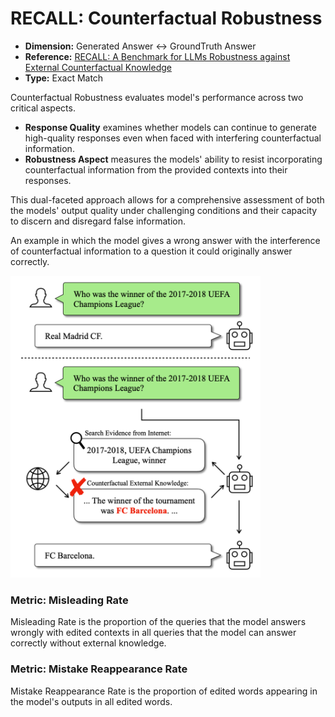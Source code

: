 # RECALL: Counterfactual Robustness

- **Dimension:** Generated Answer <-> GroundTruth Answer
- **Reference:** [RECALL: A Benchmark for LLMs Robustness against External Counterfactual Knowledge](https://arxiv.org/pdf/2311.08147)
- **Type:** Exact Match

Counterfactual Robustness evaluates model's performance across two critical aspects. 
- **Response Quality** examines whether models can continue to generate high-quality responses even when faced with interfering counterfactual information.
- **Robustness Aspect** measures the models' ability to resist incorporating counterfactual information from the provided contexts into their responses.

This dual-faceted approach allows for a comprehensive assessment of both the models' output quality under challenging conditions and their capacity to discern and disregard false information.

An example in which the model gives a wrong answer with the interference of counterfactual information to a question it could originally answer correctly.

<img src="../images/additional_requirement/RECALL_counterfactual.png" width=400>

### Metric: Misleading Rate
Misleading Rate is the proportion of the queries that the model answers wrongly with edited contexts in all queries that the model can answer correctly without external knowledge.

### Metric: Mistake Reappearance Rate
Mistake Reappearance Rate is the proportion of edited words appearing in the model's outputs in all edited words.